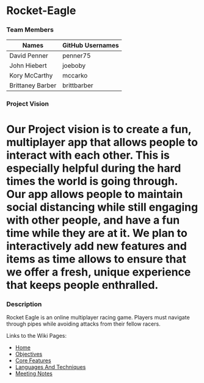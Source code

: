 # Rocket-Eagle

### Team Members 
|     Names       | GitHub Usernames |
| -------------   |  -------------   |
| David Penner    | penner75         |
| John Hiebert    | joeboby          |
| Kory McCarthy   | mccarko          |
| Brittaney Barber| brittbarber      |


### Project Vision  
Our Project vision is to create a fun, multiplayer app that allows people to interact with each other. This is especially helpful during the hard times the world is going through. Our app allows people to maintain social distancing while still engaging with other people, and have a fun time while they are at it. We plan to interactively add new features and items as time allows to ensure that we offer a fresh, unique experience that keeps people enthralled.
=======

### Description
Rocket Eagle is an online multiplayer racing game. Players must navigate through pipes while avoiding attacks from their fellow racers. 


Links to the Wiki Pages:
- [Home](https://github.com/Rocket-Eagle/Rocket-Eagle/wiki)
- [Objectives](https://github.com/Rocket-Eagle/Rocket-Eagle/wiki)
- [Core Features](https://github.com/Rocket-Eagle/Rocket-Eagle/wiki)
- [Languages And Techniques](https://github.com/Rocket-Eagle/Rocket-Eagle/wiki/Languages-And-Techniques)
- [Meeting Notes](https://github.com/Rocket-Eagle/Rocket-Eagle/wiki/Meetings)

